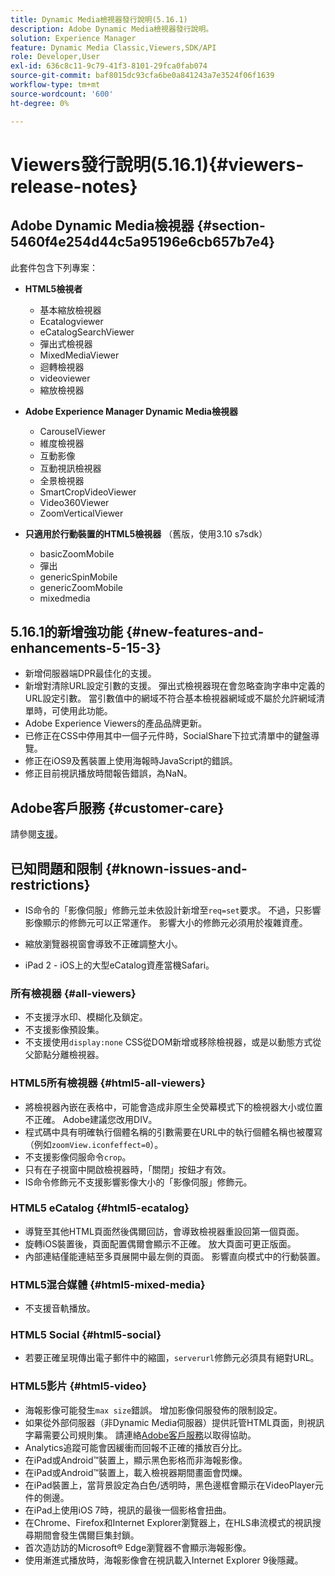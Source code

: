 ```yaml
---
title: Dynamic Media檢視器發行說明(5.16.1)
description: Adobe Dynamic Media檢視器發行說明。
solution: Experience Manager
feature: Dynamic Media Classic,Viewers,SDK/API
role: Developer,User
exl-id: 636c8c11-9c79-41f3-8101-29fca0fab074
source-git-commit: baf8015dc93cfa6be0a841243a7e3524f06f1639
workflow-type: tm+mt
source-wordcount: '600'
ht-degree: 0%

---
```


# Viewers發行說明(5.16.1){#viewers-release-notes}

<!-- Updated April 06, 2021 for the 5.16.1 release-->

<!-- hide: yes
hidefromtoc: yes-->

<!-- robots: noindex
googlebot: noindex -->

## Adobe Dynamic Media檢視器 {#section-5460f4e254d44c5a95196e6cb657b7e4}

此套件包含下列專案：

* **HTML5檢視者**

   * 基本縮放檢視器
   * Ecatalogviewer
   * eCatalogSearchViewer
   * 彈出式檢視器
   * MixedMediaViewer
   * 迴轉檢視器
   * videoviewer
   * 縮放檢視器

* **Adobe Experience Manager Dynamic Media檢視器**

   * CarouselViewer
   * 維度檢視器
   * 互動影像
   * 互動視訊檢視器
   * 全景檢視器
   * SmartCropVideoViewer
   * Video360Viewer
   * ZoomVerticalViewer

* **只適用於行動裝置的HTML5檢視器** （舊版，使用3.10 s7sdk）

   * basicZoomMobile
   * 彈出
   * genericSpinMobile
   * genericZoomMobile
   * mixedmedia

## 5.16.1的新增強功能 {#new-features-and-enhancements-5-15-3}

* 新增伺服器端DPR最佳化的支援。
* 新增對清除URL設定引數的支援。 彈出式檢視器現在會忽略查詢字串中定義的URL設定引數。 當引數值中的網域不符合基本檢視器網域或不屬於允許網域清單時，可使用此功能。
* Adobe Experience Viewers的產品品牌更新。
* 已修正在CSS中停用其中一個子元件時，SocialShare下拉式清單中的鍵盤導覽。
* 修正在iOS9及舊裝置上使用海報時JavaScript的錯誤。
* 修正目前視訊播放時間報告錯誤，為NaN。<!--  (CQ-4310148) -->

## Adobe客戶服務 {#customer-care}

請參閱[支援](https://experienceleague.adobe.com/docs/dynamic-media-classic/using/intro/support.html?lang=zh-Hant#intro)。

## 已知問題和限制 {#known-issues-and-restrictions}

* IS命令的「影像伺服」修飾元並未依設計新增至`req=set`要求。 不過，只影響影像顯示的修飾元可以正常運作。 影響大小的修飾元必須用於複雜資產。

* 縮放瀏覽器視窗會導致不正確調整大小。
* iPad 2 - iOS上的大型eCatalog資產當機Safari。

### 所有檢視器 {#all-viewers}

* 不支援浮水印、模糊化及鎖定。
* 不支援影像預設集。
* 不支援使用`display:none` CSS從DOM新增或移除檢視器，或是以動態方式從父節點分離檢視器。

### HTML5所有檢視器 {#html5-all-viewers}

* 將檢視器內嵌在表格中，可能會造成非原生全熒幕模式下的檢視器大小或位置不正確。 Adobe建議您改用DIV。
* 程式碼中具有明確執行個體名稱的引數需要在URL中的執行個體名稱也被覆寫（例如`zoomView.iconfeffect=0`）。
* 不支援影像伺服命令`crop`。
* 只有在子視窗中開啟檢視器時，「關閉」按鈕才有效。
* IS命令修飾元不支援影響影像大小的「影像伺服」修飾元。

### HTML5 eCatalog {#html5-ecatalog}

* 導覽至其他HTML頁面然後偶爾回訪，會導致檢視器重設回第一個頁面。
* 旋轉iOS裝置後，頁面配置偶爾會顯示不正確。 放大頁面可更正版面。
* 內部連結僅能連結至多頁展開中最左側的頁面。 影響直向模式中的行動裝置。

### HTML5混合媒體 {#html5-mixed-media}

* 不支援音軌播放。

### HTML5 Social {#html5-social}

* 若要正確呈現傳出電子郵件中的縮圖，`serverurl`修飾元必須具有絕對URL。

### HTML5影片 {#html5-video}

* 海報影像可能發生`max size`錯誤。 增加影像伺服發佈的限制設定。
* 如果從外部伺服器（非Dynamic Media伺服器）提供託管HTML頁面，則視訊字幕需要公司規則集。 請連絡[Adobe客戶服務](https://experienceleague.adobe.com/docs/dynamic-media-classic/using/intro/support.html?lang=zh-Hant#intro)以取得協助。
* Analytics追蹤可能會因緩衝而回報不正確的播放百分比。
* 在iPad或Android™裝置上，顯示黑色影格而非海報影像。
* 在iPad或Android™裝置上，載入檢視器期間畫面會閃爍。
* 在iPad裝置上，當背景設定為白色/透明時，黑色邊框會顯示在VideoPlayer元件的側邊。
* 在iPad上使用iOS 7時，視訊的最後一個影格會扭曲。
* 在Chrome、Firefox和Internet Explorer瀏覽器上，在HLS串流模式的視訊搜尋期間會發生偶爾巨集封鎖。
* 首次造訪訪的Microsoft® Edge瀏覽器不會顯示海報影像。
* 使用漸進式播放時，海報影像會在視訊載入Internet Explorer 9後隱藏。
